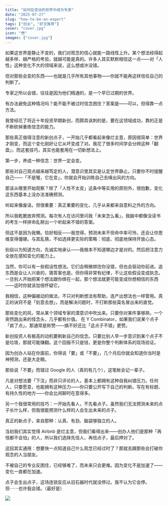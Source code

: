 ```yaml
---
title: "如何在变动的世界中成为专家"
date: "2025-07-27"
slug: "how-to-be-an-expert"
tags: ["创业", "好文推荐"]
cover: "cover.jpg"
icon: "😎"
images: ["cover.jpg"]
---
```

如果这世界是静止不变的，我们对观念的信心就能一路线性上升。某个想法经得起越多样、越严格的考验，就越可能是真的。许多人其实默默相信这一点——对「人性」这种变化不大的领域来说，这么想或许没错。



但对那些会变的东西——也就是几乎所有其他事物——你就不能再这样信任自己的判断了。



专家之所以会错，往往是因为他们精通的，是一个早已过期的世界。



有办法避免这种情况吗？能不能不被过时信念困住？答案是——可以，但得靠一点方法。



我曾经花了将近十年投资早期新创，而颇具讽刺的是，要在这领域成功，靠的正是不断砍掉重练信念的能力。



那些真正值得注意的新创点子，一开始几乎都看起来像烂主意，原因很简单：世界才刚变，而这个变化刚好让它从坏变成了对。我花了很多时间学会分辨这种「翻盘」，而这套技巧，其实也能套用在一切新想法上。



第一步，养成一种信念：世界一定会变。



那些对自己观点越来越笃定的人，潜意识里其实是认定世界静止。只要你不时提醒自己——「不是喔，它在变」，你就会开始训练自己去嗅出风的方向。



那该从哪里开始观察？除了「人性不太变」这条中等实用的原则外，很抱歉，变化这东西基本上没办法准确预测。



听起来像废话，但很重要：真正重要的变化，几乎从来都来自意料之外的方向。



所以我乾脆放弃预测。每次有人在访问里问我「未来怎么看」，我脑中都像没读书的考生一样拼命乱掰出一个听起来不错的答案。



但这不是因为我懒。恰好相反——我觉得，预测未来不但命中率可怜，还会让你思维变得僵硬。与其乱猜，不如选择更实际的策略：彻底、彻底地保持开放心态。



别自以为知道方向，先诚实地承认——我根本不知道哪边才是对的。然后把注意力全放在感知变化的能力上。



当然，你可以有一些假设性想法。它们会稍微绑住你没错，但也会驱动你前进。追东西是会让人兴奋的，猜答案也是。但你得非常有纪律，不让这些假设变成执念。
一旦别人开始把某个想法跟你绑在一起，那个想法就更可能变成你想相信的东西——这时你就该加倍怀疑它。



我相信，这种偏被动的做法，不只对判断想法有帮助，连产出想法也一样管用。真正的诀窍不是「刻意去想」，而是解决问题时，不打断那些莫名冒出来的直觉。



那些变化的风，常从某个领域专家的潜意识中吹出来。只要你对某件事够熟，一个突然跳出来的怪念头，几乎都有价值。
在 Y Combinator，如果我们说某个点子「疯了点」，那通常是称赞——搞不好还比「这点子不错」更赞。



新创投资人有极高的动机要刷新自己的信念。只要比别人早一步意识到某个点子不是垃圾，那就可能赚翻。这个回报不只是钱，更是你整个判断体系的现场验证。



因为创办人站在你面前，你得说「要」或「不要」，几个月后你就会知道你当时是神预测，还是大走眼。



那些说「不要」而错过 Google 的人（真的有几个），这笔帐会记一辈子。



凡是对想法要「下注」而非只评论的人，基本上都拥有这种自我纠错压力。任何人，只要愿意，也能拥有这种压力——你只要公开写下自己的判断。写在有标题、有持久性的地方——你会比闲聊时在意得多。



另一个我很常用的技巧：一开始先看人，不先看点子。虽然我们无法预测未来的点子长什么样，但我很能预测什么样的人会生出未来的点子。



真正的新点子，来自那种：认真、有劲、脑袋够独立的人。



当初我们其实觉得 Airbnb 是烂主意，但我们看得出来——创办人他们是那种「再怪都不会怕」的人，所以我们选择先信人、再信点子，最后押对了。



这招其实通用：想要快一点知道自己什么观念已经过时了？那就去跟那些会打破你观念的人当朋友。



不被自己的专业反困住，已经够难了，而未来只会更难。因为变化不是加速了——变化一直都在加速。



点子会生出点子，这场连锁反应从旧石器时代就没停过。我不认为它会停。
但⋯⋯也许我会错。（最好是）




![](https://prod-files-secure.s3.us-west-2.amazonaws.com/112d0858-5090-4d34-a606-b75eb8d65fd2/46476355-9cf3-4e99-9b7a-3531bc426380/1000202064.png?X-Amz-Algorithm=AWS4-HMAC-SHA256&X-Amz-Content-Sha256=UNSIGNED-PAYLOAD&X-Amz-Credential=ASIAZI2LB466UQRNPTPL%2F20250821%2Fus-west-2%2Fs3%2Faws4_request&X-Amz-Date=20250821T062943Z&X-Amz-Expires=3600&X-Amz-Security-Token=IQoJb3JpZ2luX2VjEJ7%2F%2F%2F%2F%2F%2F%2F%2F%2F%2FwEaCXVzLXdlc3QtMiJHMEUCIQC96V9SbWW7kGOXc3VCjae9iDC%2BlPUrKMh82emLmjpk3gIga5H6f4RYaatsHqhGZoNQSfd%2FBqepsKtuq271xlW%2Be3MqiAQI5%2F%2F%2F%2F%2F%2F%2F%2F%2F%2F%2FARAAGgw2Mzc0MjMxODM4MDUiDIKUatgnWfcyTw1UkyrcA4EQJMcXmbQE1jQ9nfD%2Fjs2fTIMijtstjv9SUWEDArvLG7Hi7ZWB6uSp00XozZCCK3r7WtOT%2FPcjJZIj9Fn26nh8vDH5kpL4EEN6IWm7uK9UID2VtlIoS9uEtuIV7nn%2BsNElXsBMrJXdbVahDvjmuyUz9PUlkKUPH73NHrS0rwvsKGVBWObVUgMjekwtSR3QamncReQULzi9lGVgU%2FpElFgd0wtoIgrgSpJnDpWnQV%2FRl%2BhgBiM8WVytIcjpXUjfvtZVjWoTYo0Y1eMzzG7n1S%2FGwZZeIzCB7V5jUPC0jIua89tl6h00YvT39uZJekvdKCulxTMud9VWyryrSkaYAOTtFFZZZNyX5rVowz0D4ui7TkIj480td8VPyZoGfpV0XyGs9oQ%2FUC%2B1Ah1lYJFqIyT8YZx8YWdDUNkd%2FR9E4Cp2QmyTtvhqJkPzEF5VGEPUG%2FSuU6%2BFRtotmnVQRz3hGIkw9tIu21zcrr4aRaqSvk1PiNR6aTwzYbI4zTEERTjCTHrPBmSUX%2F0DFE6HLAT2Ac8mGZGEvL6AJuwyj1NlVPPx2NVxuyYA1rt04B%2BbM2vj%2BwtqzEP1RwHfl%2F%2FA5rpoX9UD2%2FiNToRInNkpvJFF16JwDtIDLbLsbvODiLHjMM7xmsUGOqUBk%2B8vx%2BRtFRuRVcYHtTdgl1pc8yQiG6TioHtZdSRByU%2BULcUJFkRgH3EfV%2B3%2F4ymS1WcrpNz08%2FLNC1L81rTVMWto4RFtK8ZpdNkH0aBCqPfuPu2ULsmJKJozonEVy9OsiZabtMEtIcqPgtZeMOHLZYfXV6tatdKcHOdAagYQVN0oV1y8eBaSfi2oQe1qQ2oSiHOn5i%2BwIk5t6fG83FnnyuBdS14x&X-Amz-Signature=2b44adfec3aade55176f7974d439794c9584714e8ec01ef7c1a1d5f93cacc07f&X-Amz-SignedHeaders=host&x-amz-checksum-mode=ENABLED&x-id=GetObject)

